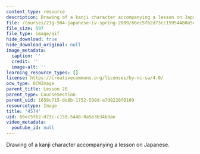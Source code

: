 ```yaml
---
content_type: resource
description: Drawing of a kanji character accompanying a lesson on Japanese.
file: /courses/21g-504-japanese-iv-spring-2009/66ec5f62d73cc15954480a5e3b34b3ae_4574.gif
file_size: 597
file_type: image/gif
hide_download: true
hide_download_original: null
image_metadata:
  caption: ''
  credit: ''
  image-alt: ''
learning_resource_types: []
license: https://creativecommons.org/licenses/by-nc-sa/4.0/
ocw_type: OCWImage
parent_title: Lesson 20
parent_type: CourseSection
parent_uid: 1658c715-de8b-1752-598d-a7d8228f0109
resourcetype: Image
title: '4574'
uid: 66ec5f62-d73c-c159-5448-0a5e3b34b3ae
video_metadata:
  youtube_id: null
---
```

Drawing of a kanji character accompanying a lesson on Japanese.
